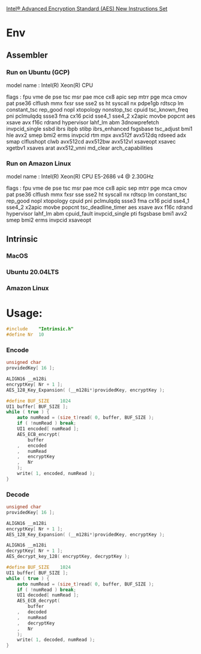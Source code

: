 [Intel® Advanced Encryption Standard (AES) New Instructions Set](https://www.intel.com/content/dam/doc/white-paper/advanced-encryption-standard-new-instructions-set-paper.pdf)

# Env

## Assembler

### Run on Ubuntu (GCP)

model name	: Intel(R) Xeon(R) CPU

flags		: fpu vme de pse tsc msr pae mce cx8 apic sep mtrr pge mca cmov pat pse36 clflush mmx fxsr sse sse2 ss ht syscall nx pdpe1gb rdtscp lm constant_tsc rep_good nopl xtopology nonstop_tsc cpuid tsc_known_freq pni pclmulqdq ssse3 fma cx16 pcid sse4_1 sse4_2 x2apic movbe popcnt aes xsave avx f16c rdrand hypervisor lahf_lm abm 3dnowprefetch invpcid_single ssbd ibrs ibpb stibp ibrs_enhanced fsgsbase tsc_adjust bmi1 hle avx2 smep bmi2 erms invpcid rtm mpx avx512f avx512dq rdseed adx smap clflushopt clwb avx512cd avx512bw avx512vl xsaveopt xsavec xgetbv1 xsaves arat avx512_vnni md_clear arch_capabilities


### Run on Amazon Linux

model name	: Intel(R) Xeon(R) CPU E5-2686 v4 @ 2.30GHz

flags		: fpu vme de pse tsc msr pae mce cx8 apic sep mtrr pge mca cmov pat pse36 clflush mmx fxsr sse sse2 ht syscall nx rdtscp lm constant_tsc rep_good nopl xtopology cpuid pni pclmulqdq ssse3 fma cx16 pcid sse4_1 sse4_2 x2apic movbe popcnt tsc_deadline_timer aes xsave avx f16c rdrand hypervisor lahf_lm abm cpuid_fault invpcid_single pti fsgsbase bmi1 avx2 smep bmi2 erms invpcid xsaveopt

## Intrinsic

### MacOS
### Ubuntu 20.04LTS
### Amazon Linux


# Usage:



```c++
#include	"Intrinsic.h"
#define	Nr	10
```

### Encode



```c++
unsigned char 
providedKey[ 16 ];

ALIGN16	__m128i
encryptKey[ Nr + 1 ];
AES_128_Key_Expansion( (__m128i*)providedKey, encryptKey );

#define	BUF_SIZE	1024
UI1	buffer[ BUF_SIZE ];
while ( true ) {
	auto numRead = (size_t)read( 0, buffer, BUF_SIZE );
	if ( !numRead ) break;
	UI1	encoded[ numRead ];
	AES_ECB_encrypt(
		buffer
	,	encoded
	,	numRead
	,	encryptKey
	,	Nr
	);
	write( 1, encoded, numRead );
}

```

### Decode

```c++
unsigned char 
providedKey[ 16 ];

ALIGN16	__m128i
encryptKey[ Nr + 1 ];
AES_128_Key_Expansion( (__m128i*)providedKey, encryptKey );

ALIGN16	__m128i
decryptKey[ Nr + 1 ];
AES_decrypt_key_128( encryptKey, decryptKey ); 

#define	BUF_SIZE	1024
UI1	buffer[ BUF_SIZE ];
while ( true ) {
	auto numRead = (size_t)read( 0, buffer, BUF_SIZE );
	if ( !numRead ) break;
	UI1	decoded[ numRead ];
	AES_ECB_decrypt(
		buffer
	,	decoded
	,	numRead
	,	decryptKey
	,	Nr
	);
	write( 1, decoded, numRead );
}


```

